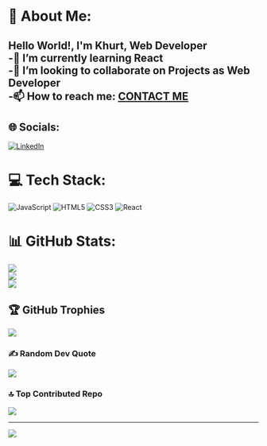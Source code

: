 # 💫 About Me:
##  Hello World!, I'm Khurt, Web Developer<br>-🌱 I’m currently learning React<br>-👯 I’m looking to collaborate on Projects as Web Developer<br>-📫 How to reach me: [CONTACT ME](https://www.linkedin.com/in/khurtbaculi/)


## 🌐 Socials:
[![LinkedIn](https://img.shields.io/badge/LinkedIn-%230077B5.svg?logo=linkedin&logoColor=white)](https://linkedin.com/in/https://www.linkedin.com/in/khurtbaculi) 

# 💻 Tech Stack:
![JavaScript](https://img.shields.io/badge/javascript-%23323330.svg?style=for-the-badge&logo=javascript&logoColor=%23F7DF1E) ![HTML5](https://img.shields.io/badge/html5-%23E34F26.svg?style=for-the-badge&logo=html5&logoColor=white) ![CSS3](https://img.shields.io/badge/css3-%231572B6.svg?style=for-the-badge&logo=css3&logoColor=white) ![React](https://img.shields.io/badge/react-%2320232a.svg?style=for-the-badge&logo=react&logoColor=%2361DAFB)
# 📊 GitHub Stats:
![](https://github-readme-stats.vercel.app/api?username=khurt212&theme=dark&hide_border=false&include_all_commits=false&count_private=false)<br/>
![](https://github-readme-streak-stats.herokuapp.com/?user=khurt212&theme=dark&hide_border=false)<br/>
![](https://github-readme-stats.vercel.app/api/top-langs/?username=khurt212&theme=dark&hide_border=false&include_all_commits=false&count_private=false&layout=compact)

## 🏆 GitHub Trophies
![](https://github-profile-trophy.vercel.app/?username=khurt212&theme=radical&no-frame=false&no-bg=false&margin-w=4)

### ✍️ Random Dev Quote
![](https://quotes-github-readme.vercel.app/api?type=horizontal&theme=radical)

### 🔝 Top Contributed Repo
![](https://github-contributor-stats.vercel.app/api?username=khurt212&limit=5&theme=shadow_green&combine_all_yearly_contributions=true)

---
[![](https://visitcount.itsvg.in/api?id=khurt212&icon=0&color=0)](https://visitcount.itsvg.in)

<!-- Proudly created with GPRM ( https://gprm.itsvg.in ) -->



